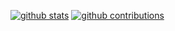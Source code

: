 <!--
**AdheipSingh/AdheipSingh** is a ✨ _special_ ✨ repository because its `README.md` (this file) appears on your GitHub profile.

Here are some ideas to get you started:

- 🔭 I’m currently working on ...
- 🌱 I’m currently learning ...
- 👯 I’m looking to collaborate on ...
- 🤔 I’m looking for help with ...
- 💬 Ask me about ...
- 📫 How to reach me: ...
- 😄 Pronouns: ...
- ⚡ Fun fact: ...
-->
[![github stats](https://github-readme-stats.vercel.app/api?username=AdheipSingh&theme=dark&show_icons=true)](https://github.com/AdheipSingh)
[![github contributions](https://github-profile-summary-cards.vercel.app/api/cards/profile-details?username=AdheipSingh&theme=monokai)](https://github.com/AdheipSingh)
